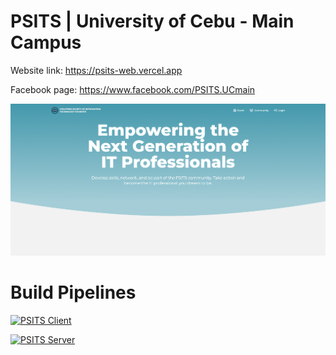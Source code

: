# PSITS | University of Cebu - Main Campus

Website link: https://psits-web.vercel.app

Facebook page: https://www.facebook.com/PSITS.UCmain

<img src=".github/docs/ss-psits-1.png"/>

# Build Pipelines

[![PSITS Client](https://github.com/PSITS-UC-MAIN/PSITS-WEB-REACT/actions/workflows/client-side-pipeline.yml/badge.svg)](https://github.com/PSITS-UC-MAIN/PSITS-WEB-REACT/actions/workflows/client-side-pipeline.yml)

[![PSITS Server](https://github.com/PSITS-UC-MAIN/PSITS-WEB-REACT/actions/workflows/server-side-pipeline.yml/badge.svg)](https://github.com/PSITS-UC-MAIN/PSITS-WEB-REACT/actions/workflows/server-side-pipeline.yml)


